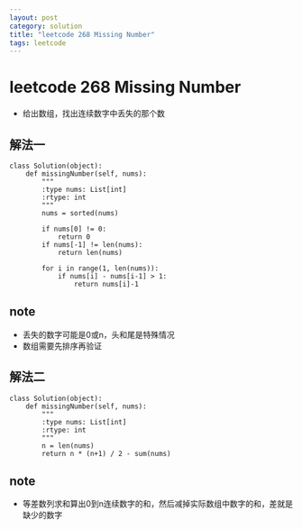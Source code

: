 ```yaml
---
layout: post
category: solution
title: "leetcode 268 Missing Number"
tags: leetcode
---
```


# leetcode 268 Missing Number

* 给出数组，找出连续数字中丢失的那个数

## 解法一
```
class Solution(object):
    def missingNumber(self, nums):
        """
        :type nums: List[int]
        :rtype: int
        """
        nums = sorted(nums)
        
        if nums[0] != 0:
            return 0
        if nums[-1] != len(nums):
            return len(nums)
        
        for i in range(1, len(nums)):
            if nums[i] - nums[i-1] > 1:
                return nums[i]-1
```

## note
* 丢失的数字可能是0或n，头和尾是特殊情况
* 数组需要先排序再验证

## 解法二
```
class Solution(object):
    def missingNumber(self, nums):
        """
        :type nums: List[int]
        :rtype: int
        """
        n = len(nums)
        return n * (n+1) / 2 - sum(nums)
```

## note
* 等差数列求和算出0到n连续数字的和，然后减掉实际数组中数字的和，差就是缺少的数字
